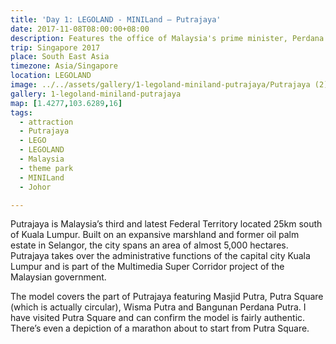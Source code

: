 ```yaml
---
title: 'Day 1: LEGOLAND - MINILand – Putrajaya'
date: 2017-11-08T08:00:00+08:00
description: Features the office of Malaysia's prime minister, Perdana Putra, the Putra Bridge and the Putra Mosque, complete with its signature rose-tinted granite!
trip: Singapore 2017
place: South East Asia
timezone: Asia/Singapore
location: LEGOLAND
image: ../../assets/gallery/1-legoland-miniland-putrajaya/Putrajaya (2).jpeg
gallery: 1-legoland-miniland-putrajaya
map: [1.4277,103.6289,16]
tags:
  - attraction
  - Putrajaya
  - LEGO
  - LEGOLAND
  - Malaysia
  - theme park
  - MINILand
  - Johor

---
```

Putrajaya is Malaysia’s third and latest Federal Territory located 25km south of Kuala Lumpur. Built on an expansive marshland and former oil palm estate in Selangor, the city spans an area of almost 5,000 hectares. Putrajaya takes over the administrative functions of the capital city Kuala Lumpur and is part of the Multimedia Super Corridor project of the Malaysian government.

The model covers the part of Putrajaya featuring Masjid Putra, Putra Square (which is actually circular), Wisma Putra and Bangunan Perdana Putra. I have visited Putra Square and can confirm the model is fairly authentic. There’s even a depiction of a marathon about to start from Putra Square.
